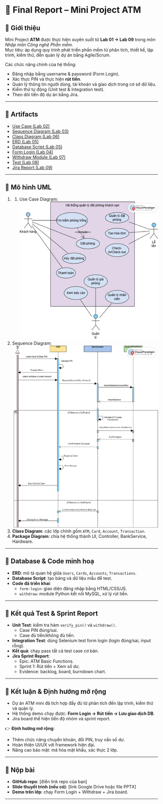 # 🏦 Final Report – Mini Project ATM

## 📌 Giới thiệu
Mini Project **ATM** được thực hiện xuyên suốt từ **Lab 01 → Lab 09** trong môn *Nhập môn Công nghệ Phần mềm*.  
Mục tiêu: áp dụng quy trình phát triển phần mềm từ phân tích, thiết kế, lập trình, kiểm thử, đến quản lý dự án bằng Agile/Scrum.  

Các chức năng chính của hệ thống:
- Đăng nhập bằng username & password (Form Login).
- Xác thực PIN và thực hiện **rút tiền**.
- Quản lý thông tin người dùng, tài khoản và giao dịch trong cơ sở dữ liệu.
- Kiểm thử tự động (Unit test & Integration test).
- Theo dõi tiến độ dự án bằng Jira.  

---

## 📌 Artifacts  

- [Use Case (Lab 02)](https://github.com/KhangD23PTIT/NMCNPM/blob/main/labs/lab02-uc/LAB02.png)  
- [Sequence Diagram (Lab 03)](https://github.com/KhangD23PTIT/NMCNPM/blob/main/labs/lab03-atm-diagrams/LAB03-SQ-ATM.png)  
- [Class Diagram (Lab 06)](https://github.com/KhangD23PTIT/NMCNPM/blob/main/labs/lab06-atm-class/classdiagram-lab06.png)  
- [ERD (Lab 05)](https://drive.google.com/file/d/1C81uyR2nvn19kXrmfrY8MOVtBv293qrE/view?usp=drive_link)  
- [Database Script (Lab 05)](https://drive.google.com/file/d/1gjPwdEC-PpjKl6zRTxsOCjYPL2sDNRcb/view?usp=drive_link)  
- [Form Login (Lab 04)](https://github.com/KhangD23PTIT/NMCNPM/tree/main/labs/lab04-form-login)  
- [Withdraw Module (Lab 07)](https://drive.google.com/drive/folders/1haYaKiuJ6EwMQiPjjHxdITR_FdgFRWNA?usp=drive_link)  
- [Test (Lab 08)](https://github.com/KhangD23PTIT/NMCNPM/tree/main/labs/lab08-testing)  
- [Jira Report (Lab 09)](https://github.com/KhangD23PTIT/NMCNPM/blob/main/labs/lab09.pdf)  

---

## 📌 Mô hình UML
1. 1. Use Case Diagram: ![Use Case](https://github.com/KhangD23PTIT/NMCNPM/blob/main/labs/lab02-uc/LAB02.png)  
2. Sequence Diagram: ![Sequence](https://github.com/KhangD23PTIT/NMCNPM/blob/main/labs/lab03-atm-diagrams/LAB03-SQ-ATM.png)
3. **Class Diagram**: các lớp chính gồm `ATM`, `Card`, `Account`, `Transaction`.  
4. **Package Diagram**: chia hệ thống thành UI, Controller, BankService, Hardware.  

---

## 📌 Database & Code minh hoạ
- **ERD**: mô tả quan hệ giữa `Users`, `Cards`, `Accounts`, `Transactions`.  
- **Database Script**: tạo bảng và dữ liệu mẫu để test.  
- **Code đã triển khai**:  
  - `form-login`: giao diện đăng nhập bằng HTML/CSS/JS.  
  - `withdraw`: module Python kết nối MySQL, xử lý rút tiền.  

---

## 📌 Kết quả Test & Sprint Report
- **Unit Test**: kiểm tra hàm `verify_pin()` và `withdraw()`.  
  - Case PIN đúng/sai.  
  - Case đủ tiền/không đủ tiền.  
- **Integration Test**: dùng Selenium test form login (login đúng/sai, input rỗng).  
- **Kết quả**: chạy pass tất cả test case cơ bản.  
- **Jira Sprint Report**:  
  - Epic: ATM Basic Functions.  
  - Sprint 1: Rút tiền + Xem số dư.  
  - Evidence: backlog, board, burndown chart.  

---

## 📌 Kết luận & Định hướng mở rộng
- Dự án ATM mini đã tích hợp đầy đủ từ phân tích đến lập trình, kiểm thử và quản lý.  
- Hệ thống demo chạy được: **Form Login → Rút tiền → Lưu giao dịch DB**.  
- Jira board thể hiện tiến độ nhóm và sprint report.  

👉 **Định hướng mở rộng**:  
- Thêm chức năng chuyển khoản, đổi PIN, truy vấn số dư.  
- Hoàn thiện UI/UX với framework hiện đại.  
- Nâng cao bảo mật: mã hóa mật khẩu, xác thực 2 lớp.  

---

## 📎 Nộp bài
- **GitHub repo**: [điền link repo của bạn]  
- **Slide thuyết trình (nếu có)**: [link Google Drive hoặc file PPTX]  
- **Demo trên lớp**: chạy Form Login + Withdraw + Jira board.  

---
